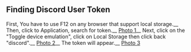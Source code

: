 <a name="finding-discord-user-token"></a>
## Finding Discord User Token
First, You have to use F12 on any browser that support local storage.__
Then, click to Application, search for token.__
[Photo 1](./1.png)__
Next, click on the "Toggle device emulation", click on Local Storage then click back "discord".__
[Photo 2](./2.png)__
The token will appear.__
[Photo 3](./3.png)
